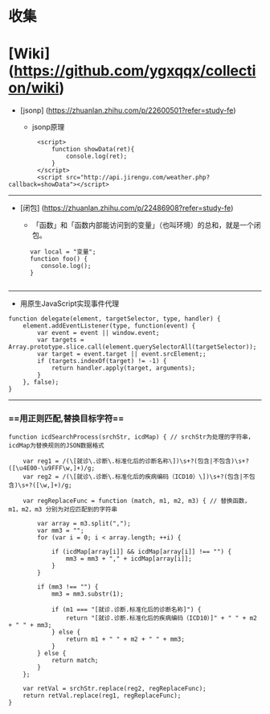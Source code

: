 # 收集
# [Wiki] (https://github.com/ygxqqx/collection/wiki)

* [jsonp] (https://zhuanlan.zhihu.com/p/22600501?refer=study-fe)

    * jsonp原理
        
```
        <script>
            function showData(ret){
                console.log(ret);
            }
        </script>
        <script src="http://api.jirengu.com/weather.php?callback=showData"></script>
```
---

* [闭包] (https://zhuanlan.zhihu.com/p/22486908?refer=study-fe)

    * 「函数」和「函数内部能访问到的变量」（也叫环境）的总和，就是一个闭包。
    
```
      var local = "变量";
      function foo() {
         console.log();
      }


```
---

* 用原生JavaScript实现事件代理

```
function delegate(element, targetSelector, type, handler) {
	element.addEventListener(type, function(event) {
		var event = event || window.event;
		var targets = Array.prototype.slice.call(element.querySelectorAll(targetSelector));
		var target = event.target || event.srcElement;;
		if (targets.indexOf(target) != -1) {
			return handler.apply(target, arguments);
		}
	}, false);
}
```
---

### ==用正则匹配,替换目标字符==
```
function icdSearchProcess(srchStr, icdMap) { // srchStr为处理的字符串，icdMap为替换规则的JSON数据格式

    var reg1 = /(\[就诊\.诊断\.标准化后的诊断名称\])\s+?(包含|不包含)\s+?([\u4E00-\u9FFF\w,]+)/g;
    var reg2 = /(\[就诊\.诊断\.标准化后的疾病编码（ICD10）\])\s+?(包含|不包含)\s+?([\w,]+)/g;

    var regReplaceFunc = function (match, m1, m2, m3) { // 替换函数，m1，m2，m3 分别为对应匹配到的字符串                         

		var array = m3.split(",");
		var mm3 = "";
		for (var i = 0; i < array.length; ++i) {

		    if (icdMap[array[i]] && icdMap[array[i]] !== "") {
				mm3 = mm3 + "," + icdMap[array[i]];
		    }
		}

		if (mm3 !== "") {
		    mm3 = mm3.substr(1);

		    if (m1 === "[就诊.诊断.标准化后的诊断名称]") {
				return "[就诊.诊断.标准化后的疾病编码（ICD10）]" + " " + m2 + " " + mm3;
		    } else {
				return m1 + " " + m2 + " " + mm3;
		    }
		} else {
		    return match;
		}
    };

    var retVal = srchStr.replace(reg2, regReplaceFunc);
    return retVal.replace(reg1, regReplaceFunc);
}
```
